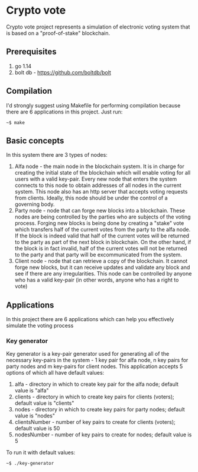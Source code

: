 # Crypto vote

Crypto vote project represents a simulation of electronic voting system that is based on a "proof-of-stake" blockchain.

## Prerequisites

1. go 1.14
2. bolt db - https://github.com/boltdb/bolt

## Compilation

I'd strongly suggest using Makefile for performing compilation because there are 6 applications in this project. Just run:

```
~$ make
```

## Basic concepts

In this system there are 3 types of nodes:

1. Alfa node - the main node in the blockchain system. It is in charge for creating the initial state of the blockchain which will enable voting for all users with a valid key-pair. Every new node that enters the system connects to this node to obtain addresses of all nodes in the current system. This node also has an http server that accepts voting requests from clients. Ideally, this node should be under the control of a governing body.
2. Party node - node that can forge new blocks into a blockchain. These nodes are being controlled by the parties who are subjects of the voting process. Forging new blocks is being done by creating a "stake" vote which transfers half of the current votes from the party to the alfa node. If the block is indeed valid that half of the current votes will be returned to the party as part of the next block in blockchain. On the other hand, if the block is in fact invalid, half of the current votes will not be returned to the party and that party will be excommunicated from the system.
3. Client node - node that can retrieve a copy of the blockchain. It cannot forge new blocks, but it can receive updates and validate any block and see if there are any irregularities. This node can be controlled by anyone who has a valid key-pair (in other words, anyone who has a right to vote)


## Applications

In this project there are 6 applications which can help you effectively simulate the voting process

### Key generator

Key generator is a key-pair generator used for generating all of the necessary key-pairs in the system - 1 key pair for alfa node, n key pairs for party nodes and m key-pairs for client nodes. This application accepts 5 options of which all have default values:

1. alfa - directory in which to create key pair for the alfa node; default value is "alfa"
2. clients - directory in which to create key pairs for clients (voters); default value is "clients"
3. nodes - directory in which to create key pairs for party nodes; default value is "nodes"
4. clientsNumber - number of key pairs to create for clients (voters); default value is 50
5. nodesNumber - number of key pairs to create for nodes; default value is 5  

To run it with default values:
```
~$ ./key-generator
```
